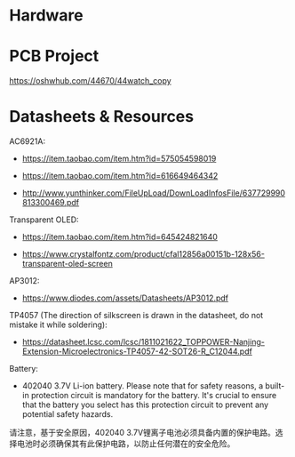 # Hardware

# PCB Project

https://oshwhub.com/44670/44watch_copy

# Datasheets & Resources

AC6921A: 

- https://item.taobao.com/item.htm?id=575054598019

- https://item.taobao.com/item.htm?id=616649464342

- http://www.yunthinker.com/FileUpLoad/DownLoadInfosFile/637729990813300469.pdf

Transparent OLED: 

- https://item.taobao.com/item.htm?id=645424821640

- https://www.crystalfontz.com/product/cfal12856a00151b-128x56-transparent-oled-screen

AP3012:

- https://www.diodes.com/assets/Datasheets/AP3012.pdf

TP4057 (The direction of silkscreen is drawn in the datasheet, do not mistake it while soldering):

- https://datasheet.lcsc.com/lcsc/1811021622_TOPPOWER-Nanjing-Extension-Microelectronics-TP4057-42-SOT26-R_C12044.pdf

Battery:

- 402040 3.7V Li-ion battery. Please note that for safety reasons, a built-in protection circuit is mandatory for the battery. It's crucial to ensure that the battery you select has this protection circuit to prevent any potential safety hazards.

请注意，基于安全原因，402040 3.7V锂离子电池必须具备内置的保护电路。选择电池时必须确保其有此保护电路，以防止任何潜在的安全危险。
